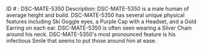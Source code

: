 ID # : DSC-MATE-5350
Description: DSC-MATE-5350 is a male human of average height and build. DSC-MATE-5350 has several unique physical features including Ski Goggle eyes, a Purple Cap with a Headset, and a Gold Earring on each ear. DSC-MATE-5350 is often seen wearing a Silver Chain around his neck. DSC-MATE-5350's most pronounced feature is his infectious Smile that seems to put those around him at ease.